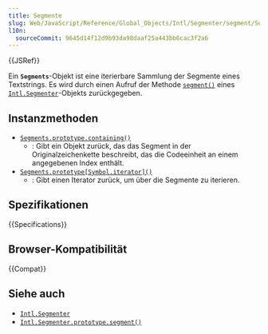 ```yaml
---
title: Segmente
slug: Web/JavaScript/Reference/Global_Objects/Intl/Segmenter/segment/Segments
l10n:
  sourceCommit: 9645d14f12d9b93da98daaf25a443bb6cac3f2a6
---
```


{{JSRef}}

Ein **`Segments`**-Objekt ist eine iterierbare Sammlung der Segmente eines Textstrings. Es wird durch einen Aufruf der Methode [`segment()`](/de/docs/Web/JavaScript/Reference/Global_Objects/Intl/Segmenter/segment) eines [`Intl.Segmenter`](/de/docs/Web/JavaScript/Reference/Global_Objects/Intl/Segmenter)-Objekts zurückgegeben.

## Instanzmethoden

- [`Segments.prototype.containing()`](/de/docs/Web/JavaScript/Reference/Global_Objects/Intl/Segmenter/segment/Segments/containing)
  - : Gibt ein Objekt zurück, das das Segment in der Originalzeichenkette beschreibt, das die Codeeinheit an einem angegebenen Index enthält.
- [`Segments.prototype[Symbol.iterator]()`](/de/docs/Web/JavaScript/Reference/Global_Objects/Intl/Segmenter/segment/Segments/Symbol.iterator)
  - : Gibt einen Iterator zurück, um über die Segmente zu iterieren.

## Spezifikationen

{{Specifications}}

## Browser-Kompatibilität

{{Compat}}

## Siehe auch

- [`Intl.Segmenter`](/de/docs/Web/JavaScript/Reference/Global_Objects/Intl/Segmenter)
- [`Intl.Segmenter.prototype.segment()`](/de/docs/Web/JavaScript/Reference/Global_Objects/Intl/Segmenter/segment)
